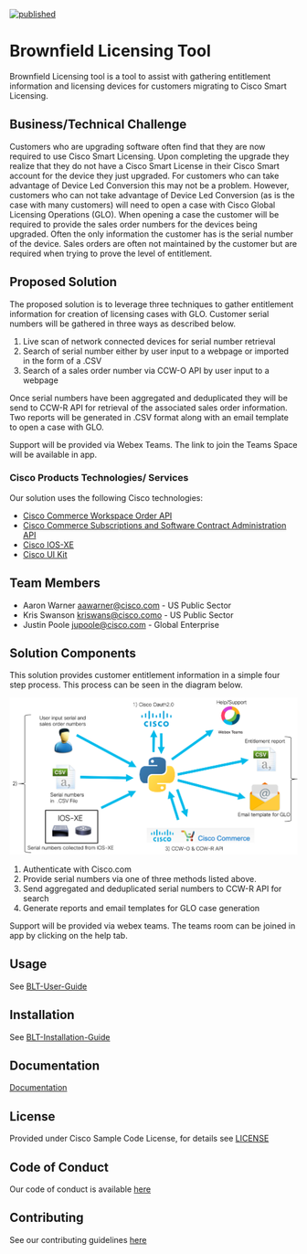 [![published](https://static.production.devnetcloud.com/codeexchange/assets/images/devnet-published.svg)](https://developer.cisco.com/codeexchange/github/repo/aawarner/BLT-ASIC)

# Brownfield Licensing Tool

Brownfield Licensing tool is a tool to assist with gathering entitlement information and licensing devices 
for customers migrating to Cisco Smart Licensing. 


## Business/Technical Challenge
Customers who are upgrading software often find that they are now required to use Cisco Smart Licensing.
Upon completing the upgrade they realize that they do not have a Cisco Smart License in their Cisco
Smart account for the device they just upgraded. For customers who can take advantage of Device Led
Conversion this may not be a problem. However, customers who can not take advantage of Device Led Conversion 
(as is the case with many customers) will need to open a case with Cisco Global Licensing Operations (GLO). When opening a
case the customer will be required to provide the sales order numbers for the devices being upgraded. Often the 
only information the customer has is the serial number of the device. Sales orders are often not maintained by the customer 
but are required when trying to prove the level of entitlement.

## Proposed Solution

The proposed solution is to leverage three techniques to gather entitlement information for creation of licensing cases
with GLO. Customer serial numbers will be gathered in three ways as described below.

1) Live scan of network connected devices for serial number retrieval
2) Search of serial number either by user input to a webpage or imported in the form of a .CSV
3) Search of a sales order number via CCW-O API by user input to a webpage

Once serial numbers have been aggregated and deduplicated they will be send to CCW-R API for retrieval of
the associated sales order information. Two reports will be generated in .CSV format along with an email 
template to open a case with GLO.

Support will be provided via Webex Teams. The link to join the Teams Space will be available in app.

### Cisco Products Technologies/ Services

Our solution uses the following Cisco technologies:

* [Cisco Commerce Workspace Order API](https://apiconsole.cisco.com)
* [Cisco Commerce Subscriptions and Software Contract Administration API](https://apiconsole.cisco.com)
* [Cisco IOS-XE](https://www.cisco.com/c/en/us/products/ios-nx-os-software/ios-xe/index.html)
* [Cisco UI Kit](https://developer.cisco.com/site/uiux/)

## Team Members

* Aaron Warner <aawarner@cisco.com> - US Public Sector
* Kris Swanson <kriswans@cisco.como> - US Public Sector
* Justin Poole <jupoole@cisco.com> - Global Enterprise


## Solution Components

This solution provides customer entitlement information in a simple four step process.
This process can be seen in the diagram below.

![diagram](docs/Picture1.png)

1) Authenticate with Cisco.com
2) Provide serial numbers via one of three methods listed above.
3) Send aggregated and deduplicated serial numbers to CCW-R API for search
4) Generate reports and email templates for GLO case generation

Support will be provided via webex teams. The teams room can be joined in app by clicking on the 
help tab.

## Usage

See [BLT-User-Guide](docs/BLT-Install-Guide.pdf)

## Installation

See [BLT-Installation-Guide](docs/BLT-Install-Guide.pdf)


## Documentation

[Documentation](docs/)

## License

Provided under Cisco Sample Code License, for details see [LICENSE](./LICENSE)

## Code of Conduct

Our code of conduct is available [here](./CODE_OF_CONDUCT.md)

## Contributing

See our contributing guidelines [here](./CONTRIBUTING.md)
